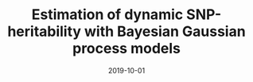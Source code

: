---
title: "Estimation of dynamic SNP-heritability with Bayesian Gaussian process models"
collection: preprints
authors: 'A. Arjas, A. Hauptmann, MJ. Sillanpää'
date: 2019-10-01
venue: 'Bioinformatics'
paperurl: 'http://asHauptmann.github.io/files/2020_Arjas_Bioinf.pdf'
paperlink: 'https://doi.org/10.1093/bioinformatics/btaa199'
---